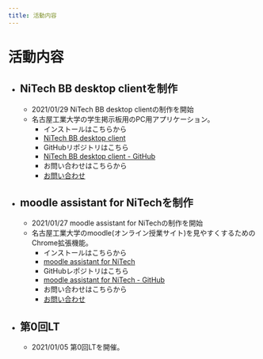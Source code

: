 ```yaml
---
title: 活動内容
---
```


# 活動内容
- ## NiTech BB desktop clientを制作
    - 2021/01/29 NiTech BB desktop clientの制作を開始
    - 名古屋工業大学の学生掲示板用のPC用アプリケーション。
        - インストールはこちらから 
        - [NiTech BB desktop client](/download)
        - GitHubリポジトリはこちら
        - [NiTech BB desktop client - GitHub](https://github.com/nitech-create/nitechBB-desktop-client)
        - お問い合わせはこちらから 
        - [お問い合わせ](/forms)
- ## moodle assistant for NiTechを制作
    - 2021/01/27 moodle assistant for NiTechの制作を開始
    - 名古屋工業大学のmoodle(オンライン授業サイト)を見やすくするためのChrome拡張機能。
        - インストールはこちらから 
        - [moodle assistant for NiTech]()
        - GitHubレポジトリはこちら
        - [moodle assistant for NiTech - GitHub](https://github.com/nitech-create/nitech-moodle-chrome)
        - お問い合わせはこちらから 
        - [お問い合わせ](/forms)
- ## 第0回LT
    - 2021/01/05 第0回LTを開催。
